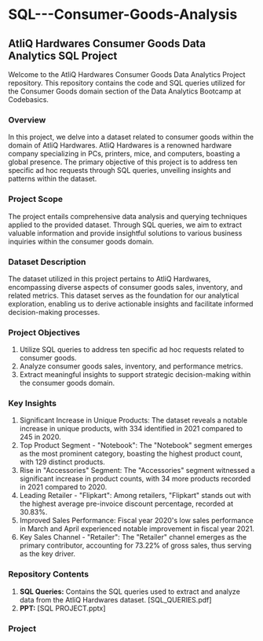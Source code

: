 # SQL---Consumer-Goods-Analysis

## AtliQ Hardwares Consumer Goods Data Analytics SQL Project

Welcome to the AtliQ Hardwares Consumer Goods Data Analytics Project repository. This repository contains the code and SQL queries utilized for the Consumer Goods domain section of the Data Analytics Bootcamp at Codebasics.


### Overview

In this project, we delve into a dataset related to consumer goods within the domain of AtliQ Hardwares. AtliQ Hardwares is a renowned hardware company specializing in PCs, printers, mice, and computers, boasting a global presence. The primary objective of this project is to address ten specific ad hoc requests through SQL queries, unveiling insights and patterns within the dataset.

### Project Scope

The project entails comprehensive data analysis and querying techniques applied to the provided dataset. Through SQL queries, we aim to extract valuable information and provide insightful solutions to various business inquiries within the consumer goods domain.

### Dataset Description

The dataset utilized in this project pertains to AtliQ Hardwares, encompassing diverse aspects of consumer goods sales, inventory, and related metrics. This dataset serves as the foundation for our analytical exploration, enabling us to derive actionable insights and facilitate informed decision-making processes.

### Project Objectives

1. Utilize SQL queries to address ten specific ad hoc requests related to consumer goods.
2. Analyze consumer goods sales, inventory, and performance metrics.
3. Extract meaningful insights to support strategic decision-making within the consumer goods domain.

### Key Insights

1. Significant Increase in Unique Products: The dataset reveals a notable increase in unique products, with 334 identified in 2021 compared to 245 in 2020.
2. Top Product Segment - "Notebook": The "Notebook" segment emerges as the most prominent category, boasting the highest product count, with 129 distinct products.
3. Rise in "Accessories" Segment: The "Accessories" segment witnessed a significant increase in product counts, with 34 more products recorded in 2021 compared to 2020.
4. Leading Retailer - "Flipkart": Among retailers, "Flipkart" stands out with the highest average pre-invoice discount percentage, recorded at 30.83%.
5. Improved Sales Performance: Fiscal year 2020's low sales performance in March and April experienced notable improvement in fiscal year 2021.
6. Key Sales Channel - "Retailer": The "Retailer" channel emerges as the primary contributor, accounting for 73.22% of gross sales, thus serving as the key driver.



### Repository Contents

1. **SQL Queries:** Contains the SQL queries used to extract and analyze data from the AtliQ Hardwares dataset. [SQL_QUERIES.pdf]
2. **PPT:**  [SQL PROJECT.pptx]

### Project
